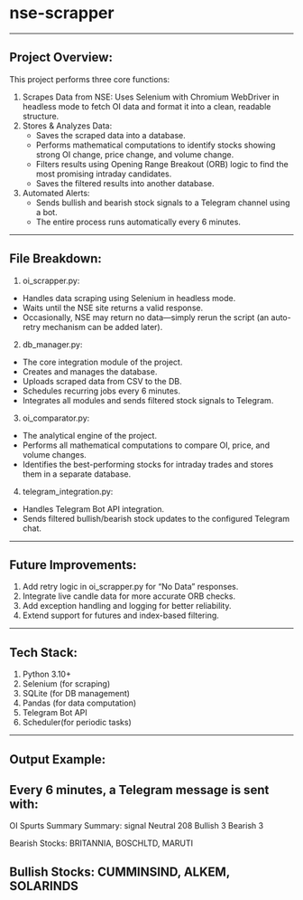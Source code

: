 # nse-scrapper
---------------------------------------------------------------------------------------------------------------------------------------------------------------
Project Overview:
-----------------------
This project performs three core functions:
1. Scrapes Data from NSE: Uses Selenium with Chromium WebDriver in headless mode to fetch OI data and format it into a clean, readable structure.
2. Stores & Analyzes Data:
    * Saves the scraped data into a database.
    * Performs mathematical computations to identify stocks showing strong OI change, price change, and volume change.
    * Filters results using Opening Range Breakout (ORB) logic to find the most promising intraday candidates.
    * Saves the filtered results into another database.
3. Automated Alerts:
   * Sends bullish and bearish stock signals to a Telegram channel using a bot.
   * The entire process runs automatically every 6 minutes.
---------------------------------------------------------------------------------------------------------------------------------------------------------------
File Breakdown:
-----------------------
1. oi_scrapper.py:
  * Handles data scraping using Selenium in headless mode.
  * Waits until the NSE site returns a valid response.
  * Occasionally, NSE may return no data—simply rerun the script (an auto-retry mechanism can be added later).

2. db_manager.py:
  * The core integration module of the project.
  * Creates and manages the database.
  * Uploads scraped data from CSV to the DB.
  * Schedules recurring jobs every 6 minutes.
  * Integrates all modules and sends filtered stock signals to Telegram.

3. oi_comparator.py:
  * The analytical engine of the project.
  * Performs all mathematical computations to compare OI, price, and volume changes.
  * Identifies the best-performing stocks for intraday trades and stores them in a separate database.

4. telegram_integration.py:
  * Handles Telegram Bot API integration.
  * Sends filtered bullish/bearish stock updates to the configured Telegram chat.
---------------------------------------------------------------------------------------------------------------------------------------------------------------
Future Improvements:
-----------------------
1. Add retry logic in oi_scrapper.py for “No Data” responses.
2. Integrate live candle data for more accurate ORB checks.
3. Add exception handling and logging for better reliability.
4. Extend support for futures and index-based filtering.
---------------------------------------------------------------------------------------------------------------------------------------------------------------
Tech Stack:
-----------------------
1. Python 3.10+
2. Selenium (for scraping)
3. SQLite (for DB management)
4. Pandas (for data computation)
5. Telegram Bot API
6. Scheduler(for periodic tasks)
---------------------------------------------------------------------------------------------------------------------------------------------------------------
Output Example:
-----------------------------------------------------
Every 6 minutes, a Telegram message is sent with:
--------------------------------------------------------
OI Spurts Summary
Summary:
signal
Neutral    208
Bullish      3
Bearish      3

Bearish Stocks: BRITANNIA, BOSCHLTD, MARUTI

Bullish Stocks: CUMMINSIND, ALKEM, SOLARINDS
---------------------------------------------------------------------------------------------------------------------------------------------------------------
